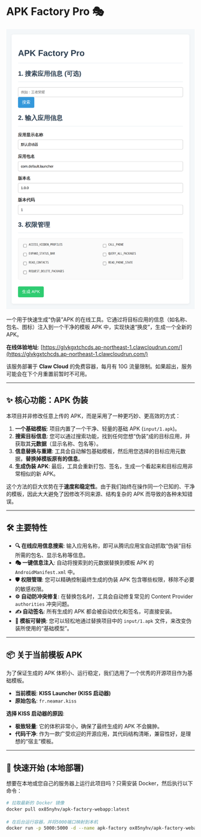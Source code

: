 # APK Factory Pro 🎭

![APK Factory Pro](https://raw.githubusercontent.com/ccqwerty123/apk-factory-webapp/refs/heads/main/2025-10-25.webp)  <!-- 建议在这里放一张项目界面的截图 -->

一个用于快速生成“伪装”APK 的在线工具。它通过将目标应用的信息（如名称、包名、图标）注入到一个干净的模板 APK 中，实现快速“换皮”，生成一个全新的 APK。

**在线体验地址**: [https://glvkgxtchcds.ap-northeast-1.clawcloudrun.com/](https://glvkgxtchcds.ap-northeast-1.clawcloudrun.com/)

该服务部署于 **Claw Cloud** 的免费容器，每月有 10G 流量限制。如果超出，服务可能会在下个月重置前暂时不可用。

---

## ✨ 核心功能：APK 伪装

本项目并非修改任意上传的 APK，而是采用了一种更巧妙、更高效的方式：

1.  **一个基础模板**: 项目内置了一个干净、轻量的基础 APK (`input/1.apk`)。
2.  **搜索目标信息**: 您可以通过搜索功能，找到任何您想“伪装”成的目标应用，并获取其**元数据**（显示名称、包名等）。
3.  **信息替换与重建**: 工具会自动解包基础模板，然后用您选择的目标应用元数据，**替换掉模板原有的信息**。
4.  **生成伪装 APK**: 最后，工具会重新打包、签名，生成一个看起来和目标应用非常相似的新 APK。

这个方法的巨大优势在于**速度和稳定性**。由于我们始终在操作同一个已知的、干净的模板，因此大大避免了因修改不同来源、结构复杂的 APK 而导致的各种未知错误。

---

## 🛠️ 主要特性

*   **🔍 在线应用信息搜索**: 输入应用名称，即可从腾讯应用宝自动抓取“伪装”目标所需的包名、显示名称等信息。
*   **🎭 一键信息注入**: 自动将搜索到的元数据替换到模板 APK 的 `AndroidManifest.xml` 中。
*   **🛡️ 权限管理**: 您可以精确控制最终生成的伪装 APK 包含哪些权限，移除不必要的敏感权限。
*   **⚙️ 自动防冲突修复**: 在替换包名时，工具会自动修复常见的 Content Provider `authorities` 冲突问题。
*   **✍️ 自动签名**: 所有生成的 APK 都会被自动优化和签名，可直接安装。
*   **🔄 模板可替换**: 您可以轻松地通过替换项目中的 `input/1.apk` 文件，来改变伪装所使用的“基础模型”。

---

## 📦 关于当前模板 APK

为了保证生成的 APK 体积小、运行稳定，我们选用了一个优秀的开源项目作为基础模板。

*   **当前模板**: **KISS Launcher (KISS 启动器)**
*   **原始包名**: `fr.neamar.kiss`

**选择 KISS 启动器的原因**:
*   **极致轻量**: 它的体积非常小，确保了最终生成的 APK 不会臃肿。
*   **代码干净**: 作为一款广受欢迎的开源应用，其代码结构清晰，兼容性好，是理想的“宿主”模板。

---

## 🚀 快速开始 (本地部署)

想要在本地或您自己的服务器上运行此项目吗？只需安装 Docker，然后执行以下命令：

```bash
# 拉取最新的 Docker 镜像
docker pull ox85nyhv/apk-factory-webapp:latest

# 在后台运行容器，并将5000端口映射到本机
docker run -p 5000:5000 -d --name apk-factory ox85nyhv/apk-factory-webapp:latest
